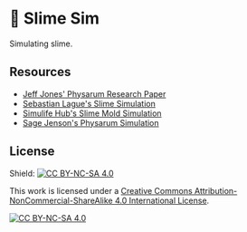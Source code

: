 # 🐌 Slime Sim

Simulating slime.

## Resources

- [Jeff Jones' Physarum Research Paper](https://uwe-repository.worktribe.com/output/980579)
- [Sebastian Lague's Slime Simulation](https://github.com/SebLague/Slime-Simulation)
- [Simulife Hub's Slime Mold Simulation](https://www.youtube.com/watch?v=qryINYcgO1s)
- [Sage Jenson's Physarum Simulation](https://cargocollective.com/sagejenson/physarum)

## License

Shield: [![CC BY-NC-SA 4.0][cc-by-nc-sa-shield]][cc-by-nc-sa]

This work is licensed under a
[Creative Commons Attribution-NonCommercial-ShareAlike 4.0 International License][cc-by-nc-sa].

[![CC BY-NC-SA 4.0][cc-by-nc-sa-image]][cc-by-nc-sa]

[cc-by-nc-sa]: http://creativecommons.org/licenses/by-nc-sa/4.0/
[cc-by-nc-sa-image]: https://licensebuttons.net/l/by-nc-sa/4.0/88x31.png
[cc-by-nc-sa-shield]: https://img.shields.io/badge/License-CC%20BY--NC--SA%204.0-lightgrey.svg
